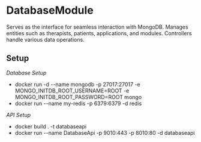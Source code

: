 # DatabaseModule  
Serves as the interface for seamless interaction with MongoDB. Manages entities such as therapists, patients, applications, and modules. Controllers handle various data operations.  


## Setup    
*Database Setup*  
- docker run -d --name mongodb -p 27017:27017 -e MONGO_INITDB_ROOT_USERNAME=ROOT -e MONGO_INITDB_ROOT_PASSWORD=ROOT mongo  
- docker run --name my-redis -p 6379:6379 -d redis  

*API Setup*  
- docker build . -t databaseapi  
- docker run --name DatabaseApi -p 9010:443 -p 8010:80 -d databaseapi   




        